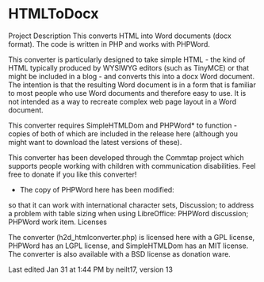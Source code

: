 HTMLToDocx
==========

Project Description
This converts HTML into Word documents (docx format). The code is written in PHP and works with PHPWord.

This converter is particularly designed to take simple HTML - the kind of HTML typically produced by WYSIWYG editors (such as TinyMCE) or that might be included in a blog - and converts this into a docx Word document. The intention is that the resulting Word document is in a form that is familiar to most people who use Word documents and therefore easy to use. It is not intended as a way to recreate complex web page layout in a Word document.

This converter requires SimpleHTMLDom and PHPWord* to function - copies of both of which are included in the release here (although you might want to download the latest versions of these).

This converter has been developed through the Commtap project which supports people working with children with communication disabilities. Feel free to donate if you like this converter!

* The copy of PHPWord here has been modified:

so that it can work with international character sets, Discussion;
to address a problem with table sizing when using LibreOffice: PHPWord discussion; PHPWord work item.
Licenses

The converter (h2d_htmlconverter.php) is licensed here with a GPL license, PHPWord has an LGPL license, and SimpleHTMLDom has an MIT license. The converter is also available with a BSD license as donation ware.

Last edited Jan 31 at 1:44 PM by neilt17, version 13